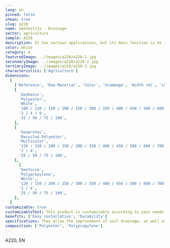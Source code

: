 ```yaml
---
lang: en
pinned: false
shown: true
slug: a220
name: Geotextile - Drainage
sector: agriculture
sample: A220
description: It has various applications, but its main function is to improve soil drainage, coverings, and separation.
color: white
category: d
featuredImage: ../images/a220/a220-1.jpg
secondaryImage: ../images/a220/a220-2.jpg
tertiaryImage: ../images/a220/a220-3.jpg
characteristics: ['Agriculture']
dimensions:
  [
    ['Reference', 'Raw Material', 'Color', 'Grammage', 'Width (m)', 'Length (m)'],
    [
      'Geobasic',
      'Polyester',
      'White',
      '100 / 120 / 150 / 200 / 250 / 300 / 350 / 400 / 450 / 500 / 600 / 700 / 800 / 1000 / 1200',
      '2 / 4 / 6',
      '25 / 50 / 75 / 100',
    ],
    [
      'Geoprotec',
      'Recycled Polyester',
      'Multicolor',
      '120 / 150 / 200 / 250 / 300 / 350 / 400 / 450 / 500 / 600 / 700 / 1000 / 1200',
      '2 / 4',
      '25 / 50 / 75 / 100',
    ],
      [
      'Geoforce',
      'Polypropylene',
      'White',
      '120 / 150 / 200 / 250 / 300 / 350 / 400 / 450 / 500 / 600 / 700 / 1000 / 1200',
      '2 / 4',
      '25 / 50 / 75 / 100',
    ],
  ]
customizable: true
customizableText: This product is customizable according to your needs. Contact us for more information.
benefits: ['Easy installation', 'Durability']
specifications: They allow the improvement of soil drainage, as well as the separation of its respective soil components. Their main functions are separation and drainage.
composition: ['Polyester', 'Polypropylene']
---
```


A220, EN

